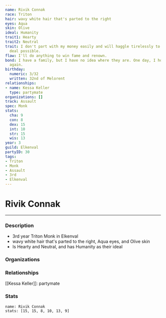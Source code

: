```yaml
---
name: Rivik Connak
race: Triton
hair: wavy white hair that's parted to the right
eyes: Aqua
skin: Olive
ideal: Humanity
trait1: Hearty
trait2: Neutral
trait: I don't part with my money easily and will haggle tirelessly to get the best
  deal possible.
flaw: I'll do anything to win fame and renown.
bond: I have a family, but I have no idea where they are. One day, I hope to see them
  again.
birthday:
  numeric: 3/32
  written: 32nd of Melorent
relationships:
- name: Kessa Keller
  type: partymate
organizations: []
track: Assault
spec: Monk
stats:
  cha: 9
  con: 8
  dex: 15
  int: 10
  str: 15
  wis: 13
year: 3
guild: Elkenval
partyID: 30
tags:
- Triton
- Monk
- Assault
- 3rd
- Elkenval
---
```

# Rivik Connak
---
### Description
- 3rd year Triton Monk in Elkenval
- wavy white hair that's parted to the right, Aqua eyes, and Olive skin
- Is Hearty and Neutral, and has Humanity as their ideal

### Organizations
### Relationships
[[Kessa Keller]]: partymate
### Stats
```statblock
name: Rivik Connak
stats: [15, 15, 8, 10, 13, 9]
```